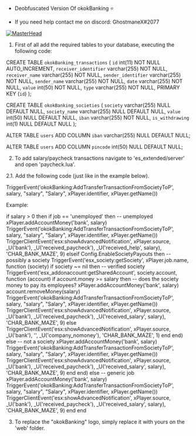 - Deobfuscated Version Of okokBanking ⭐

- If you need help contact me on discord: GhostmaneX#2077

[![MasterHead](https://cdn.discordapp.com/attachments/1009569570782195732/1076111898468171827/rainbow-loading-bar.gif)](https://google.com/)

1. First of all add the required tables to your database, executing the following code:

CREATE TABLE `okokBanking_transactions`	(
	`id` int(11) NOT NULL AUTO_INCREMENT,
	`receiver_identifier` varchar(255) NOT NULL,
	`receiver_name` varchar(255) NOT NULL,
	`sender_identifier` varchar(255) NOT NULL,
	`sender_name` varchar(255) NOT NULL,
	`date` varchar(255) NOT NULL,
	`value` int(50) NOT NULL,
	`type` varchar(255) NOT NULL,
	PRIMARY KEY (`id`)
);

CREATE TABLE `okokBanking_societies`	(
  `society` varchar(255) NULL DEFAULT NULL,
	`society_name` varchar(255) NULL DEFAULT NULL,
	`value` int(50) NULL DEFAULT NULL,
	`iban` varchar(255) NOT NULL,
	`is_withdrawing` int(1) NULL DEFAULT NULL
);

ALTER TABLE `users` ADD COLUMN `iban` varchar(255) NULL DEFAULT NULL;

ALTER TABLE `users` ADD COLUMN `pincode` int(50) NULL DEFAULT NULL;

2. To add salary/paycheck transactions navigate to 'es_extended/server' and open 'paycheck.lua'.

2.1. Add the following code (just like in the example below).

TriggerEvent('okokBanking:AddTransferTransactionFromSocietyToP', salary, "salary", "Salary", xPlayer.identifier, xPlayer.getName())

Example:

if salary > 0 then
	if job == 'unemployed' then -- unemployed
		xPlayer.addAccountMoney('bank', salary)
		TriggerEvent('okokBanking:AddTransferTransactionFromSocietyToP', salary, "salary", "Salary", xPlayer.identifier, xPlayer.getName())
		TriggerClientEvent('esx:showAdvancedNotification', xPlayer.source, _U('bank'), _U('received_paycheck'), _U('received_help', salary), 'CHAR_BANK_MAZE', 9)
	elseif Config.EnableSocietyPayouts then -- possibly a society
		TriggerEvent('esx_society:getSociety', xPlayer.job.name, function (society)
			if society ~= nil then -- verified society
				TriggerEvent('esx_addonaccount:getSharedAccount', society.account, function (account)
					if account.money >= salary then -- does the society money to pay its employees?
						xPlayer.addAccountMoney('bank', salary)
						account.removeMoney(salary)
						TriggerEvent('okokBanking:AddTransferTransactionFromSocietyToP', salary, "salary", "Salary", xPlayer.identifier, xPlayer.getName())
						TriggerClientEvent('esx:showAdvancedNotification', xPlayer.source, _U('bank'), _U('received_paycheck'), _U('received_salary', salary), 'CHAR_BANK_MAZE', 9)
					else
						TriggerClientEvent('esx:showAdvancedNotification', xPlayer.source, _U('bank'), '', _U('company_nomoney'), 'CHAR_BANK_MAZE', 1)
					end
				end)
			else -- not a society
				xPlayer.addAccountMoney('bank', salary)
				TriggerEvent('okokBanking:AddTransferTransactionFromSocietyToP', salary, "salary", "Salary", xPlayer.identifier, xPlayer.getName())
				TriggerClientEvent('esx:showAdvancedNotification', xPlayer.source, _U('bank'), _U('received_paycheck'), _U('received_salary', salary), 'CHAR_BANK_MAZE', 9)
			end
		end)
	else -- generic job
		xPlayer.addAccountMoney('bank', salary)
		TriggerEvent('okokBanking:AddTransferTransactionFromSocietyToP', salary, "salary", "Salary", xPlayer.identifier, xPlayer.getName())
		TriggerClientEvent('esx:showAdvancedNotification', xPlayer.source, _U('bank'), _U('received_paycheck'), _U('received_salary', salary), 'CHAR_BANK_MAZE', 9)
	end
end

3. To replace the "okokBanking" logo, simply replace it with yours on the 'web' folder.
